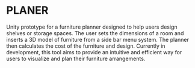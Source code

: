 # PLANER
Unity prototype for a furniture planner designed to help users design shelves or storage spaces. The user sets the dimensions of a room and inserts a 3D model of furniture from a side bar menu system. The planner then calculates the cost of the furniture and design. Currently in development, this tool aims to provide an intuitive and efficient way for users to visualize and plan their furniture arrangements.
